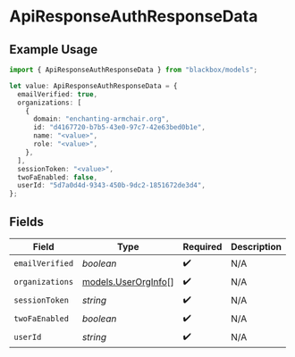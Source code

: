 # ApiResponseAuthResponseData

## Example Usage

```typescript
import { ApiResponseAuthResponseData } from "blackbox/models";

let value: ApiResponseAuthResponseData = {
  emailVerified: true,
  organizations: [
    {
      domain: "enchanting-armchair.org",
      id: "d4167720-b7b5-43e0-97c7-42e63bed0b1e",
      name: "<value>",
      role: "<value>",
    },
  ],
  sessionToken: "<value>",
  twoFaEnabled: false,
  userId: "5d7a0d4d-9343-450b-9dc2-1851672de3d4",
};
```

## Fields

| Field                                            | Type                                             | Required                                         | Description                                      |
| ------------------------------------------------ | ------------------------------------------------ | ------------------------------------------------ | ------------------------------------------------ |
| `emailVerified`                                  | *boolean*                                        | :heavy_check_mark:                               | N/A                                              |
| `organizations`                                  | [models.UserOrgInfo](../models/userorginfo.md)[] | :heavy_check_mark:                               | N/A                                              |
| `sessionToken`                                   | *string*                                         | :heavy_check_mark:                               | N/A                                              |
| `twoFaEnabled`                                   | *boolean*                                        | :heavy_check_mark:                               | N/A                                              |
| `userId`                                         | *string*                                         | :heavy_check_mark:                               | N/A                                              |